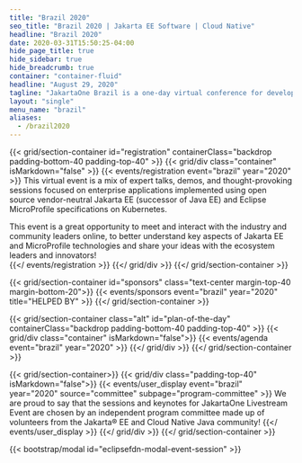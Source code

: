 ```yaml
---
title: "Brazil 2020"
seo_title: "Brazil 2020 | Jakarta EE Software | Cloud Native"
headline: "Brazil 2020"
date: 2020-03-31T15:50:25-04:00
hide_page_title: true
hide_sidebar: true
hide_breadcrumb: true
container: "container-fluid"
headline: "August 29, 2020"
tagline: "JakartaOne Brazil is a one-day virtual conference for developers and technical leaders bringing the current state and future of Jakarta EE and related technologies, focused on the enterprise cloud-native application development."
layout: "single"
menu_name: "brazil"
aliases:
  - /brazil2020
---
```


{{< grid/section-container id="registration" containerClass="backdrop padding-bottom-40 padding-top-40" >}}
  {{< grid/div class="container" isMarkdown="false" >}}
    {{< events/registration event="brazil" year="2020"  >}}
This virtual event is a mix of expert talks, demos, and thought-provoking sessions focused on enterprise applications implemented using open source vendor-neutral Jakarta EE (successor of Java EE) and Eclipse MicroProfile specifications on Kubernetes.

This event is a great opportunity to meet and interact with the industry and community leaders online, to better understand key aspects of Jakarta EE and MicroProfile technologies and share your ideas with the ecosystem leaders and innovators!  
    {{</ events/registration >}}
  {{</ grid/div >}}
{{</ grid/section-container >}}

{{< grid/section-container id="sponsors" class="text-center margin-top-40 margin-bottom-20">}}
  {{< events/sponsors event="brazil" year="2020" title="HELPED BY" >}}
{{</ grid/section-container >}}

<!-- Add agenda using legacy CSS -->
{{< grid/section-container class="alt" id="plan-of-the-day" containerClass="backdrop padding-bottom-40 padding-top-40" >}}
  {{< grid/div class="container" isMarkdown="false">}}
    {{< events/agenda event="brazil" year="2020" >}}
  {{</ grid/div >}}
{{</ grid/section-container >}}

<!-- Add user carousel for committee -->
{{< grid/section-container>}}
  {{< grid/div class="padding-top-40" isMarkdown="false">}}
    {{< events/user_display event="brazil" year="2020"  source="committee" subpage="program-committee" >}}
We are proud to say that the sessions and keynotes for JakartaOne Livestream Event are chosen by an independent program committee made up of volunteers from the Jakarta&reg; EE and Cloud Native Java community!
    {{</ events/user_display >}}
  {{</ grid/div >}}
{{</ grid/section-container >}}
<!-- Add modal for use w/ agenda -->
{{< bootstrap/modal id="eclipsefdn-modal-event-session" >}}